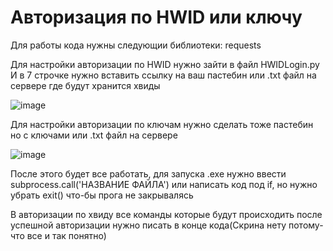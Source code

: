# Авторизация по HWID или ключу
Для работы кода нужны следующии библиотеки: requests 

Для настройки авторизации по HWID нужно зайти в файл HWIDLogin.py
И в 7 строчке нужно вставить ссылку на ваш пастебин или .txt файл на сервере где будут хранится хвиды

![image](https://github.com/Herels2/Key-HWIDLogin/assets/126122175/8ec9fa70-4428-4e59-b5d8-01619972273e)

Для настройки авторизации по ключам нужно сделать тоже пастебин но с ключами или .txt файл на сервере

![image](https://github.com/Herels2/Key-HWIDLogin/assets/126122175/f58f40d0-d18a-47ed-9a34-666e4b592d7a)

После этого будет все работать, для запуска .exe нужно ввести subprocess.call('НАЗВАНИЕ ФАЙЛА') или написать код под if, но нужно убрать exit() что-бы прога не закрывалясь

В авторизации по хвиду все команды которые будут происходить после успешной авторизации нужно писать в конце кода(Скрина нету потому-что все и так понятно)


